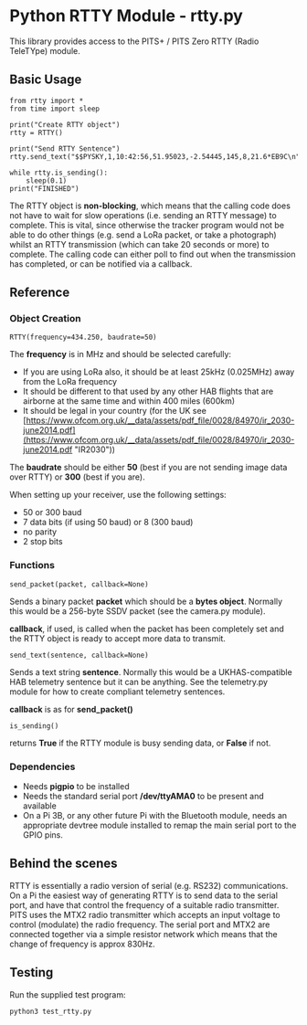 # Python RTTY Module - rtty.py

This library provides access to the PITS+ / PITS Zero RTTY (Radio TeleTYpe) module.

## Basic Usage

	from rtty import *
	from time import sleep
	
	print("Create RTTY object")
	rtty = RTTY()
	
	print("Send RTTY Sentence")
	rtty.send_text("$$PYSKY,1,10:42:56,51.95023,-2.54445,145,8,21.6*EB9C\n")
	
	while rtty.is_sending():
		sleep(0.1)
	print("FINISHED")

The RTTY object is **non-blocking**, which means that the calling code does not have to wait for slow operations (i.e. sending an RTTY message) to complete.  This is vital, since otherwise the tracker program would not be able to do other things (e.g. send a LoRa packet, or take a photograph) whilst an RTTY transmission (which can take 20 seconds or more) to complete.  The calling code can either poll to find out when the transmission has completed, or can be notified via a callback.

## Reference

### Object Creation

	RTTY(frequency=434.250, baudrate=50)

The **frequency** is in MHz and should be selected carefully:

- If you are using LoRa also, it should be at least 25kHz (0.025MHz) away from the LoRa frequency
- It should be different to that used by any other HAB flights that are airborne at the same time and within 400 miles (600km)
- It should be legal in your country (for the UK see [https://www.ofcom.org.uk/__data/assets/pdf_file/0028/84970/ir_2030-june2014.pdf](https://www.ofcom.org.uk/__data/assets/pdf_file/0028/84970/ir_2030-june2014.pdf "IR2030"))

The **baudrate** should be either **50** (best if you are not sending image data over RTTY) or **300** (best if you are).

When setting up your receiver, use the following settings:

- 50 or 300 baud
- 7 data bits (if using 50 baud) or 8 (300 baud)
- no parity
- 2 stop bits

### Functions

	send_packet(packet, callback=None)

Sends a binary packet **packet** which should be a **bytes object**.  Normally this would be a 256-byte SSDV packet (see the camera.py module).

**callback**, if used, is called when the packet has been completely set and the RTTY object is ready to accept more data to transmit.

	send_text(sentence, callback=None)

Sends a text string **sentence**.  Normally this would be a UKHAS-compatible HAB telemetry sentence but it can be anything.  See the telemetry.py module for how to create compliant telemetry sentences.

**callback** is as for **send_packet()**

	is_sending()

returns **True** if the RTTY module is busy sending data, or **False** if not.

### Dependencies

- Needs **pigpio** to be installed
- Needs the standard serial port **/dev/ttyAMA0** to be present and available
- On a Pi 3B, or any other future Pi with the Bluetooth module, needs an appropriate devtree module installed to remap the main serial port to the GPIO pins.

## Behind the scenes

RTTY is essentially a radio version of serial (e.g. RS232) communications.  On a Pi the easiest way of generating RTTY is to send data to the serial port, and have that control the frequency of a suitable radio transmitter.  PITS uses the MTX2 radio transmitter which accepts an input voltage to control (modulate) the radio frequency.  The serial port and MTX2 are connected together via a simple resistor network which means that the change of frequency is approx 830Hz.

## Testing

Run the supplied test program:

	python3 test_rtty.py

